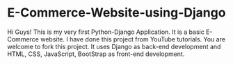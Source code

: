 # E-Commerce-Website-using-Django
Hi Guys! This is my very first Python-Django Application. It is a basic E-Commerce website. I have done this project from YouTube tutorials. 
You are welcome to fork this project. 
It uses Django as back-end development and HTML, CSS, JavaScript, BootStrap as front-end development.
